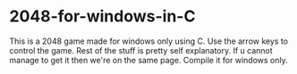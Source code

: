 # 2048-for-windows-in-C
This is a 2048 game made for windows only using C. Use the arrow keys to control the game. Rest of the stuff is pretty self explanatory. If u cannot manage to get it then we're on the same page.
Compile it for windows only.
